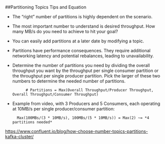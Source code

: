 ##Partitioning Topics Tips and Equation

* The “right” number of partitions is highly dependent on the scenario.

* The most important number to understand is desired throughput. How many MB/s do you need to achieve to hit your goal?

* You can easily add partitions at a later date by modifying a topic.

* Partitions have performance consequences. They require additional networking latency and potential rebalances, leading to unavailability.

* Determine the number of partitions you need by dividing the overall throughput you want by the throughput per single consumer partition or the throughput per single producer partition. Pick the larger of these two numbers to determine the needed number of partitions.

        
            # Partitions = Max(Overall Throughput/Producer Throughput, Overall Throughput/Consumer Throughput)
  

*  Example from video, with 3 Producers and 5 Consumers, each operating at 10MB/s per single producer/consumer partition:

         Max(100MBs/(3 * 10MB/s), 100MBs/(5 * 10MB/s)) = Max(2) ~= *4 partitions needed*
         
 
  
  https://www.confluent.io/blog/how-choose-number-topics-partitions-kafka-cluster/  